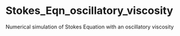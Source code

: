# Stokes_Eqn_oscillatory_viscosity
Numerical simulation of Stokes Equation with an oscillatory viscosity 

